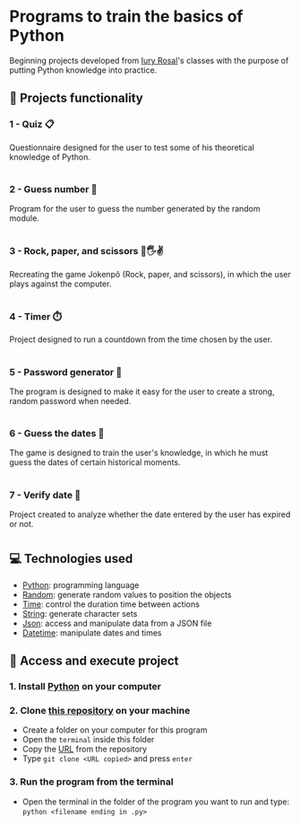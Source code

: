 # Programs to train the basics of Python
Beginning projects developed from [Iury Rosal](https://www.youtube.com/@IuryRosal)'s classes with the purpose of putting Python knowledge into practice.

## 🔨 Projects functionality

### 1 - Quiz 📋
Questionnaire designed for the user to test some of his theoretical knowledge of Python.

#

### 2 - Guess number 🔢
Program for the user to guess the number generated by the random module.

#

### 3 - Rock, paper, and scissors 👊🖐️✌
Recreating the game Jokenpô (Rock, paper, and scissors), in which the user plays against the computer.

#

### 4 - Timer ⏱️
Project designed to run a countdown from the time chosen by the user.

#

### 5 - Password generator 🔑
The program is designed to make it easy for the user to create a strong, random password when needed.

#

### 6 - Guess the dates 📅
The game is designed to train the user's knowledge, in which he must guess the dates of certain historical moments. 

#

### 7 - Verify date 📆
Project created to analyze whether the date entered by the user has expired or not.

#

## 💻 Technologies used 
* [Python](https://docs.python.org/pt-br/3/tutorial/): programming language
* [Random](https://docs.python.org/pt-br/3.7/library/random.html): generate random values to position the objects
* [Time](https://docs.python.org/pt-br/3/library/time.html): control the duration time between actions
* [String](https://docs.python.org/pt-br/3.9/library/string.html): generate character sets
* [Json](https://docs.python.org/pt-br/3/library/json.html): access and manipulate data from a JSON file
* [Datetime](https://docs.python.org/pt-br/3/library/datetime.html): manipulate dates and times

## 📁 Access and execute project
### 1. Install [Python](https://www.python.org/downloads/) on your computer

### 2. Clone [this repository](https://github.com/ArturColen/Python-projects) on your machine
* Create a folder on your computer for this program
* Open the `terminal` inside this folder
* Copy the [URL](https://github.com/ArturColen/Python-projects.git) from the repository
* Type `git clone <URL copied>` and press `enter`

### 3. Run the program from the terminal
* Open the terminal in the folder of the program you want to run and type: `python <filename ending in .py>`

